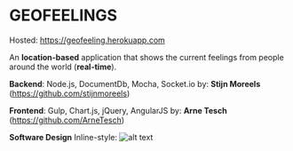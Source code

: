 # GEOFEELINGS

Hosted: https://geofeeling.herokuapp.com

An **location-based** application that shows the current feelings from people around the world (**real-time**).

**Backend**: Node.js, DocumentDb, Mocha, Socket.io
by: **Stijn Moreels** (https://github.com/stijnmoreels)

**Frontend**: Gulp, Chart.js, jQuery, AngularJS
by: **Arne Tesch** (https://github.com/ArneTesch)

**Software Design**
Inline-style: 
![alt text](https://github.com/stijnmoreels/Geofeelings.png)
